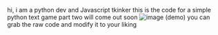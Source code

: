 hi, i am a python dev and
Javascript tkinker
this is the code for a simple python text game
part two will come out soon
![image](https://user-images.githubusercontent.com/95881676/145674068-55b38ace-bb53-4256-9db7-6b6fd74d7a2e.png)
(demo)
you can grab the raw code and modify it to your liking
